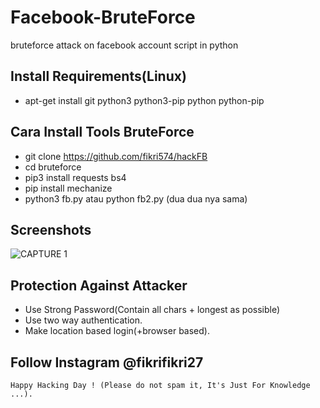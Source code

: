 # Facebook-BruteForce
bruteforce attack on facebook account script in python

## Install Requirements(Linux)
* apt-get install git python3 python3-pip python python-pip

## Cara Install Tools BruteForce
* git clone https://github.com/fikri574/hackFB
* cd bruteforce
* pip3 install requests bs4
* pip install mechanize
* python3 fb.py atau python fb2.py (dua dua nya sama)

## Screenshots
![CAPTURE 1](https://github.com/IAmBlackHacker/Facebook-BruteForce/blob/master/Screenshots/Capture1.JPG)
## Protection Against Attacker
* Use Strong Password(Contain all chars + longest as possible)
* Use two way authentication.
* Make location based login(+browser based).

## Follow Instagram @fikrifikri27



~~~
Happy Hacking Day ! (Please do not spam it, It's Just For Knowledge ...).
~~~
